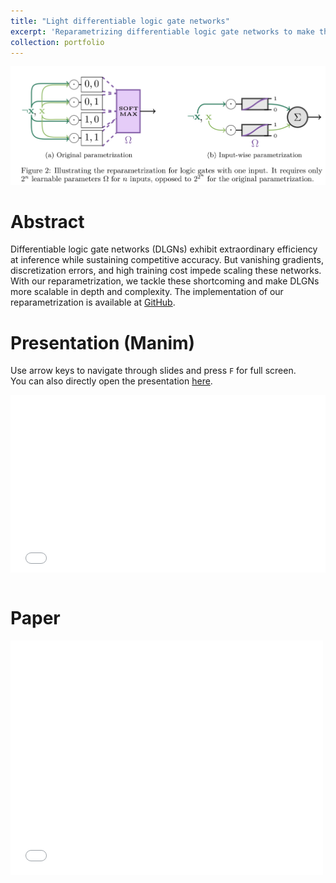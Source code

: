 ```yaml
---
title: "Light differentiable logic gate networks"
excerpt: 'Reparametrizing differentiable logic gate networks to make them more lightweight and scalable.<br/><img src="/images/light-difflogic.png">'
collection: portfolio
---
```


![Illustration of reparametrization](/images/light-difflogic.png)

# Abstract
Differentiable logic gate networks (DLGNs) exhibit extraordinary efficiency at inference while sustaining competitive accuracy.
But vanishing gradients, discretization errors, and high training cost impede scaling these networks.
With our reparametrization, we tackle these shortcoming and make DLGNs more scalable in depth and complexity. 
The implementation of our reparametrization is available at [GitHub](https://github.com/lukas-ruettgers/difflogic-iwp).

# Presentation (Manim)
Use arrow keys to navigate through slides and press `F` for full screen.<br/>
You can also directly open the presentation [here](/files/light-difflogic-pres.html).<br/>
<div style="position:relative;padding-bottom:56.25%;">
    <!-- 56.25 comes from aspect ratio of 16:9, change this accordingly -->
    <iframe
        style="width:100%;height:100%;position:absolute;left:0px;top:0px;"
        frameborder="0"
        width="100%"
        height="100%"
        allowfullscreen
        allow="autoplay"
        src="/files/light-difflogic-pres.html">
    </iframe>
</div><br/>

# Paper
<embed src="/files/light-difflogic.pdf" width="500" height="375" 
 type="application/pdf">